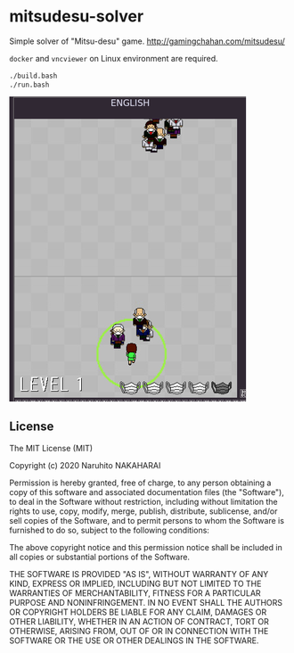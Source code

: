 # mitsudesu-solver

Simple solver of "Mitsu-desu" game. http://gamingchahan.com/mitsudesu/

`docker` and `vncviewer` on Linux environment are required.

```
./build.bash
./run.bash
```

![cap](images/cap.png)

## License

The MIT License (MIT)

Copyright (c) 2020 Naruhito NAKAHARAI

Permission is hereby granted, free of charge, to any person obtaining a copy
of this software and associated documentation files (the "Software"), to deal
in the Software without restriction, including without limitation the rights
to use, copy, modify, merge, publish, distribute, sublicense, and/or sell
copies of the Software, and to permit persons to whom the Software is
furnished to do so, subject to the following conditions:

The above copyright notice and this permission notice shall be included in all
copies or substantial portions of the Software.

THE SOFTWARE IS PROVIDED "AS IS", WITHOUT WARRANTY OF ANY KIND, EXPRESS OR
IMPLIED, INCLUDING BUT NOT LIMITED TO THE WARRANTIES OF MERCHANTABILITY,
FITNESS FOR A PARTICULAR PURPOSE AND NONINFRINGEMENT. IN NO EVENT SHALL THE
AUTHORS OR COPYRIGHT HOLDERS BE LIABLE FOR ANY CLAIM, DAMAGES OR OTHER
LIABILITY, WHETHER IN AN ACTION OF CONTRACT, TORT OR OTHERWISE, ARISING FROM,
OUT OF OR IN CONNECTION WITH THE SOFTWARE OR THE USE OR OTHER DEALINGS IN THE
SOFTWARE.
